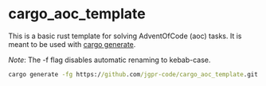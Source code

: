 # cargo_aoc_template

This is a basic rust template for solving AdventOfCode (aoc) tasks.
It is meant to be used with [cargo generate](https://cargo-generate.github.io/cargo-generate/index.html).

*Note*: The -f flag disables automatic renaming to kebab-case.

```cmd
cargo generate -fg https://github.com/jgpr-code/cargo_aoc_template.git
```
